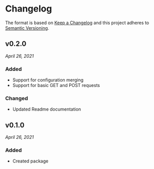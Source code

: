 # Changelog

The format is based on [Keep a Changelog](http://keepachangelog.com/en/1.0.0/)
and this project adheres to [Semantic Versioning](http://semver.org/spec/v2.0.0.html).


v0.2.0
------------------------------
*April 26, 2021*

### Added
- Support for configuration merging
- Support for basic GET and POST requests

### Changed
- Updated Readme documentation

v0.1.0
------------------------------
*April 26, 2021*

### Added
- Created package
